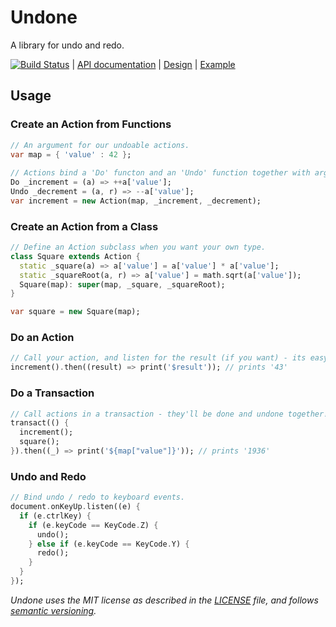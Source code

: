 # Undone

A library for undo and redo.

[![Build Status][status]][badge] | [API documentation][api] | [Design][design] | 
[Example][nudge]

## Usage

### Create an Action from Functions

```dart
// An argument for our undoable actions.
var map = { 'value' : 42 };
  
// Actions bind a 'Do' functon and an 'Undo' function together with arguments.
Do _increment = (a) => ++a['value'];
Undo _decrement = (a, r) => --a['value'];     
var increment = new Action(map, _increment, _decrement);
```

### Create an Action from a Class

```dart
// Define an Action subclass when you want your own type.
class Square extends Action {
  static _square(a) => a['value'] = a['value'] * a['value'];  
  static _squareRoot(a, r) => a['value'] = math.sqrt(a['value']);  
  Square(map): super(map, _square, _squareRoot);  
}

var square = new Square(map);
```

### Do an Action

```dart
// Call your action, and listen for the result (if you want) - its easy!
increment().then((result) => print('$result')); // prints '43'
```

### Do a Transaction

```dart  
// Call actions in a transaction - they'll be done and undone together!
transact(() {
  increment();
  square();
}).then((_) => print('${map["value"]}')); // prints '1936'
```

### Undo and Redo

```dart
// Bind undo / redo to keyboard events.
document.onKeyUp.listen((e) {    
  if (e.ctrlKey) {
    if (e.keyCode == KeyCode.Z) {
      undo();
    } else if (e.keyCode == KeyCode.Y) {
      redo();
    }
  }
});
```

_Undone uses the MIT license as described in the [LICENSE][license] file, and 
follows [semantic versioning][]._

[api]: http://rmsmith.github.com/undone/index.html#undone
[badge]: https://drone.io/github.com/rmsmith/undone/latest
[design]: https://github.com/rmsmith/undone/blob/master/doc/design.md
[license]: https://github.com/rmsmith/undone/blob/master/LICENSE
[nudge]: http://rmsmith.github.com/undone/nudge.html
[semantic versioning]: http://semver.org/
[status]: https://drone.io/github.com/rmsmith/undone/status.png
